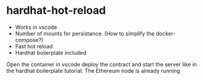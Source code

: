 # hardhat-hot-reload

- Works in vscode 
- Number of mounts for persistance. (How to simplify the docker-compose?) 
- Fast hot reload
- Hardhat boilerplate included


Open the container in vscode deploy the contract and start the server like in the hardhat boilerplate tutorial. The Ethereum node is already running
